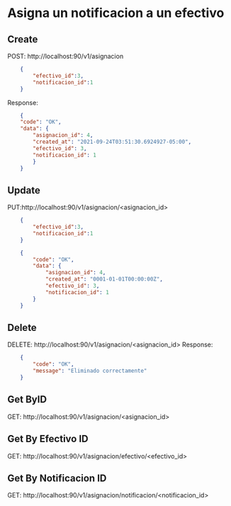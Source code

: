 # Asigna un notificacion a un efectivo
## Create
POST: http://localhost:90/v1/asignacion
```json
    { 
        "efectivo_id":3,
        "notificacion_id":1
    }
```
Response:
```json
    {
    "code": "OK",
    "data": {
        "asignacion_id": 4,
        "created_at": "2021-09-24T03:51:30.6924927-05:00",
        "efectivo_id": 3,
        "notificacion_id": 1
        }
    }
```
## Update
PUT:http://localhost:90/v1/asignacion/<asignacion_id>
```json
    { 
        "efectivo_id":3,
        "notificacion_id":1
    }
```
```json
    {
        "code": "OK",
        "data": {
            "asignacion_id": 4,
            "created_at": "0001-01-01T00:00:00Z",
            "efectivo_id": 3,
            "notificacion_id": 1
        }
    }
```
## Delete
DELETE: http://localhost:90/v1/asignacion/<asignacion_id>
Response:
```json
    {
        "code": "OK",
        "message": "Eliminado correctamente"
    }
```
## Get ByID
GET: http://localhost:90/v1/asignacion/<asignacion_id>

## Get By Efectivo ID
GET: http://localhost:90/v1/asignacion/efectivo/<efectivo_id>

## Get By Notificacion ID
GET: http://localhost:90/v1/asignacion/notificacion/<notificacion_id>